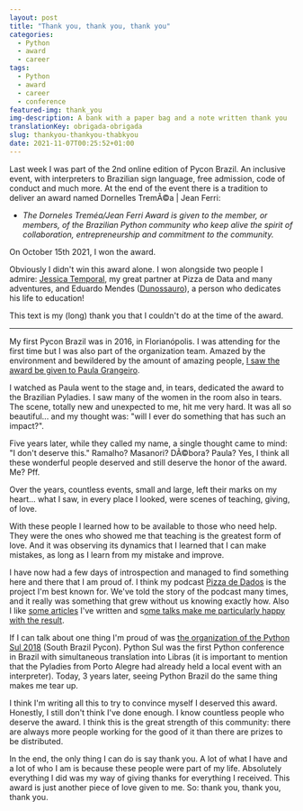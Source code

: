 ```yaml
---
layout: post
title: "Thank you, thank you, thank you"
categories:
  - Python
  - award
  - career
tags:
  - Python
  - award
  - career
  - conference
featured-img: thank_you
img-description: A bank with a paper bag and a note written thank you
translationKey: obrigada-obrigada
slug: thankyou-thankyou-thabkyou
date: 2021-11-07T00:25:52+01:00
---
```


Last week I was part of the 2nd online edition of Pycon Brazil. An inclusive event, with  interpreters to Brazilian sign language, free admission, code of conduct and much more. <!--more--> 
At the end of the event there is a tradition to deliver an award named  Dornelles TremÃ©a | Jean Ferri:

- *The Dorneles Treméa/Jean Ferri Award is given to the member, or members, of the Brazilian Python community who keep alive the spirit of collaboration, entrepreneurship and commitment to the community.*

On October 15th 2021, I won the award. 

Obviously I didn't win this award alone. I won alongside two people I admire: [Jessica Temporal](https://twitter.com/jesstemporal), my great partner at Pizza de Data and many adventures, and Eduardo Mendes ([Dunossauro](https://twitter.com/dunossauro)), a person who dedicates his life to education!

This text is my (long) thank you that I couldn't do at the time of the award.

---

My first Pycon Brazil was in 2016, in Florianópolis. I was attending for the first time but I was also part of the organization team. Amazed by the environment and bewildered by the amount of amazing people, [I saw the award be given to Paula Grangeiro](https://www.youtube.com/watch?v=LToaF3_cgtk).

I watched as Paula went to the stage and, in tears, dedicated the award to the Brazilian Pyladies. I saw many of the women in the room also in tears. The scene, totally new and unexpected to me, hit me very hard. It was all so beautiful... and my thought was: "will I ever do something that has such an impact?".

Five years later, while they called my name, a single thought came to mind: "I don't deserve this." Ramalho? Masanori? DÃ©bora? Paula? Yes, I think all these wonderful people deserved and still deserve the honor of the award. Me? Pff.

Over the years, countless events, small and large, left their marks on my heart... what I saw, in every place I looked, were scenes of teaching, giving, of love.

With these people I learned how to be available to those who need help. They were the ones who showed me that teaching is the greatest form of love. And it was observing its dynamics that I learned that I can make mistakes, as long as I learn from my mistake and improve.

I have now had a few days of introspection and managed to find something here and there that I am proud of. I think my podcast [Pizza de Dados](https://pizzadedados.com/) is the project I'm best known for. We've told the story of the podcast many times, and it really was something that grew without us knowing exactly how. Also I like [some articles](https://leportella.com/why-have-a-blog.html/) I've written and s[ome talks make me particularly happy with the result](https://leportella.com/pt-br/pybr2020/).

If I can talk about one thing I'm proud of was [the organization of the Python Sul 2018](https://leportella.com/pt-br/experience-pysul2018/) (South Brazil Pycon). Python Sul was the first Python conference in Brazil with simultaneous translation into Libras (it is important to mention that the Pyladies from Porto Alegre had already held a local event with an interpreter). Today, 3 years later, seeing Python Brazil do the same thing makes me tear up.

I think I'm writing all this to try to convince myself I deserved this award. Honestly, I still don't think I've done enough. I know countless people who deserve the award. I think this is the great strength of this community: there are always more people working for the good of it than there are prizes to be distributed.

In the end, the only thing I can do is say thank you. A lot of what I have and a lot of who I am is because these people were part of my life. Absolutely everything I did was my way of giving thanks for everything I received. This award is just another piece of love given to me. So: thank you, thank you, thank you.
